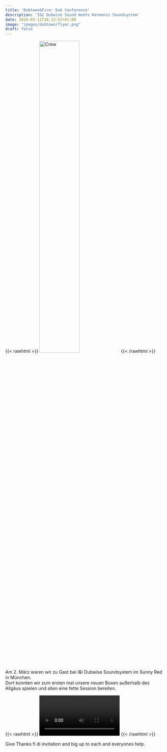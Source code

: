 ```yaml
---
title: 'Dubtown&Fire: Dub Conference'
description: 'I&I Dubwise Sound meets Harmonic Soundsystem'
date: 2024-03-11T16:12:57+01:00
image: "images/dubtown/flyer.png"
draft: false
---
```

{{< rawhtml >}}
<img src="/images/dubtown/1.jpg" alt="Crew" style="width:50%;">
{{< /rawhtml >}}

Am 2. März waren wir zu Gast bei I&I Dubwise Soundsystem im Sunny Red in München.\
Dort konnten wir zum ersten mal unsere neuen Boxen außerhalb des Allgäus spielen und allen eine fette Session bereiten.

{{< rawhtml >}}
<video width=50% controls>
  <source src='/videos/dubtown_1.mp4' type='video/mp4'>
  Your Browser does not support this video tag
</video>
{{< /rawhtml >}}

Give Thanks fi di invitation and big up to each and everyones help.

